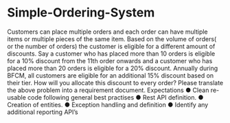 # Simple-Ordering-System

Customers can place multiple orders and each order can have multiple items or multiple pieces
of the same item. Based on the volume of orders( or the number of orders) the customer is
eligible for a different amount of discounts.
Say a customer who has placed more than 10 orders is eligible for a 10% discount from the 11th
order onwards and a customer who has placed more than 20 orders is eligible for a 20%
discount.
Annually during BFCM, all customers are eligible for an additional 15% discount based on their
tier. How will you allocate this discount to every order?
Please translate the above problem into a requirement document.
Expectations
● Clean re-usable code following general best practises
● Rest API definition.
● Creation of entities.
● Exception handling and definition
● Identify any additional reporting API’s
